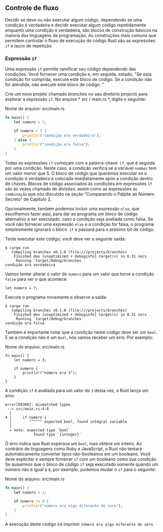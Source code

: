 ## Controle de fluxo

Decidir se deve ou não executar algum código, dependendo se uma condição é verdadeira
e decidir executar algum código repetidamente enquanto uma condição é verdadeira,
são blocos de construção básicos na maioria das linguagens de programação. As construções
mais comuns que permitem controlar o fluxo de execução do código Rust são as expressões `if` e
laços de repetição.

### Expressão `if`

Uma expressão `if` permite ramificar seu código dependendo das condições. Você
fornecer uma condição e, em seguida, estado, "Se esta condição for cumprida, execute este bloco
de código. Se a condição não for atendida, não execute este bloco de código. ”

Crie um novo projeto chamado *branches* no seu diretório *projects* para explorar
a expressão `if`. No arquivo * src / main.rs *, digite o seguinte:

<span class="filename">Nome do arquivo: src/main.rs</span>

```rust
fn main() {
    let numero = 3;

    if numero < 5 {
        println!("condição era verdadeira");
    } else {
        println!("condição era falsa");
    }
}
```

<!-- NEXT PARAGRAPH WRAPPED WEIRD INTENTIONALLY SEE #199 -->

Todas as expressões `if` começam com a palavra-chave` if`, que é seguida por uma
condição. Neste caso, a condição verifica se a variável
`number` tem um valor menor que 5. O bloco de código que queremos executar se o
condição é verdadeira é colocada imediatamente após a condição dentro de chaves.
Blocos de código associados às condições em expressões `if` são
às vezes chamado de *divisões*, assim como as expressões `de combinação` que nós
discutido na seção “Comparando o Palpite ao Número Secreto” de
Capítulo 2.

Opcionalmente, também podemos incluir uma expressão `else`, que escolhemos
fazer aqui, para dar ao programa um bloco de código alternativo a ser executado, caso a
condição seja avaliada como falsa. Se você não fornecer uma expressão `else` e a
condição for falsa, o programa simplesmente ignorará o bloco` if` e passará para o
próximo bit de código.

Tente executar este código; você deve ver a seguinte saída:

```text
$ cargo run
   Compiling branches v0.1.0 (file:///projects/branches)
    Finished dev [unoptimized + debuginfo] target(s) in 0.31 secs
     Running `target/debug/branches`
condição era verdadeira
```

Vamos tentar alterar o valor de `numero` para um valor que torne a condição
`false` para ver o que acontece:

```rust,ignore
let numero = 7;
```

Execute o programa novamente e observe a saída:

```text
$ cargo run
   Compiling branches v0.1.0 (file:///projects/branches)
    Finished dev [unoptimized + debuginfo] target(s) in 0.31 secs
     Running `target/debug/branches`
condição era falsa
```

Também é importante notar que a condição neste código *deve* ser um `bool`. E se
a condição não é um `bool`, nós vamos receber um erro. Por exemplo:

<span class="filename">Nome do arquivo: src/main.rs</span>

```rust,ignore
fn main() {
    let numero = 3;

    if numero {
        println!("número era 3");
    }
}
```

A condição `if` é avaliada para um valor de `3` desta vez, e Rust lança um
erro:

```text
error[E0308]: mismatched types
 --> src/main.rs:4:8
  |
4 |     if numero {
  |        ^^^^^^ expected bool, found integral variable
  |
  = note: expected type `bool`
             found type `{integer}`
```

O erro indica que Rust esperava um `bool`, mas obteve um inteiro. Ao contrário de
linguagens como Ruby e JavaScript, o Rust não tentará automaticamente
converter tipos não-booleanos em um booleano. Você deve explícitar e sempre fornecer
`if` com um booleano como sua condição. Se quisermos que o bloco de código `if` seja executado
somente quando um número não é igual a `0`, por exemplo, podemos mudar o `if`
para o seguinte:

<span class="filename">Nome do arquivo: src/main.rs</span>

```rust
fn main() {
    let numero = 3;

    if numero != 0 {
        println!("número era algo diferente de zero");
    }
}
```

A execução deste código irá imprimir `número era algo diferente de zero`.